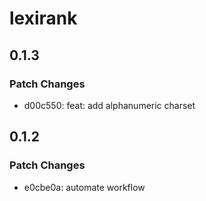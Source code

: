 # lexirank

## 0.1.3

### Patch Changes

- d00c550: feat: add alphanumeric charset

## 0.1.2

### Patch Changes

- e0cbe0a: automate workflow
